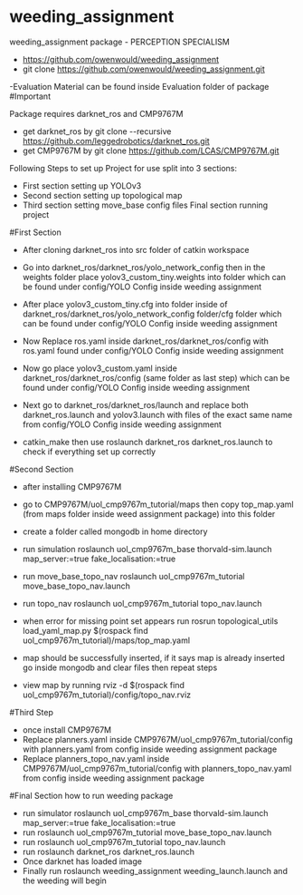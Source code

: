 # weeding_assignment

weeding_assignment package - PERCEPTION SPECIALISM
- https://github.com/owenwould/weeding_assignment
- git clone https://github.com/owenwould/weeding_assignment.git

-Evaluation Material can be found inside Evaluation folder of package #Important

Package requires darknet_ros and CMP9767M 
- get darknet_ros by git clone --recursive https://github.com/leggedrobotics/darknet_ros.git
- get CMP9767M by git clone https://github.com/LCAS/CMP9767M.git

Following Steps to set up Project for use split into 3 sections:
- First section setting up YOLOv3 
- Second section setting up topological map 
- Third section setting move_base config files 
Final section running project

#First Section 
- After cloning darknet_ros into src folder of catkin workspace

- Go into darknet_ros/darknet_ros/yolo_network_config then in the weights folder place yolov3_custom_tiny.weights into folder which can be found under config/YOLO Config inside weeding assignment 

- After place yolov3_custom_tiny.cfg into folder inside of darknet_ros/darknet_ros/yolo_network_config folder/cfg folder which can be found under config/YOLO Config inside weeding assignment 

- Now Replace ros.yaml inside darknet_ros/darknet_ros/config with ros.yaml found under config/YOLO Config inside weeding assignment 

- Now go place yolov3_custom.yaml inside darknet_ros/darknet_ros/config (same folder as last step) which can be found under config/YOLO Config inside weeding assignment 

- Next go to darknet_ros/darknet_ros/launch and replace both darknet_ros.launch and yolov3.launch with files of the exact same name from config/YOLO Config inside weeding assignment 

- catkin_make then use roslaunch darknet_ros darknet_ros.launch to check if everything set up correctly



#Second Section 
- after installing CMP9767M 

- go to CMP9767M/uol_cmp9767m_tutorial/maps then copy top_map.yaml (from maps folder inside weed assignment package) into this folder

- create a folder called mongodb in home directory 

- run simulation roslaunch uol_cmp9767m_base thorvald-sim.launch map_server:=true fake_localisation:=true

- run move_base_topo_nav roslaunch uol_cmp9767m_tutorial move_base_topo_nav.launch

- run topo_nav roslaunch uol_cmp9767m_tutorial topo_nav.launch

- when error for missing point set appears run rosrun topological_utils load_yaml_map.py $(rospack find uol_cmp9767m_tutorial)/maps/top_map.yaml

- map should be successfully inserted, if it says map is already inserted go inside mongodb and clear files then repeat steps 

- view map by running rviz -d $(rospack find uol_cmp9767m_tutorial)/config/topo_nav.rviz



#Third Step 
- once install CMP9767M
- Replace planners.yaml inside CMP9767M/uol_cmp9767m_tutorial/config with planners.yaml from config inside weeding assignment package
- Replace planners_topo_nav.yaml inside CMP9767M/uol_cmp9767m_tutorial/config with planners_topo_nav.yaml from config inside weeding assignment package


#Final Section how to run weeding package
- run simulator roslaunch uol_cmp9767m_base thorvald-sim.launch map_server:=true fake_localisation:=true 
- run roslaunch uol_cmp9767m_tutorial move_base_topo_nav.launch 
- run roslaunch uol_cmp9767m_tutorial topo_nav.launch
- run roslaunch darknet_ros darknet_ros.launch 
- Once darknet has loaded image 
- Finally run roslaunch weeding_assignment weeding_launch.launch and the weeding will begin 





